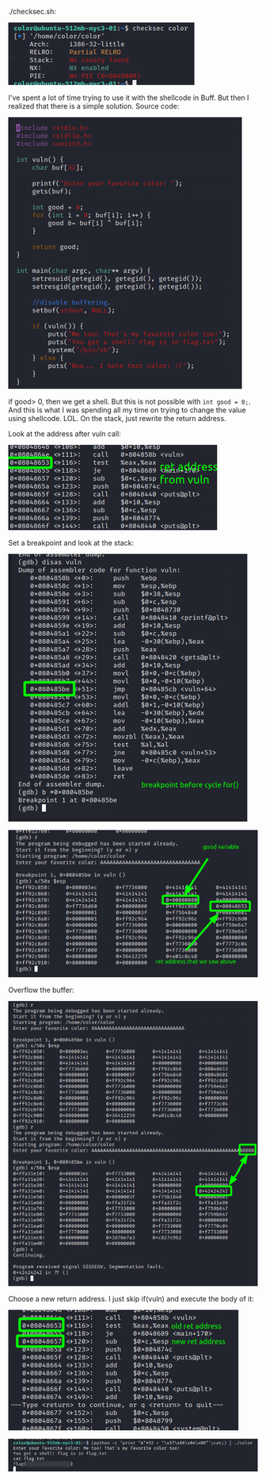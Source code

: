 ./checksec.sh:

![checksec](screenshots/checksec.png)

I've spent a lot of time trying to use it with the shellcode in Buff. But then I realized that there is a simple solution.
Source code:

![source](screenshots/source.png)

if good> 0, then we get a shell. But this is not possible with `int good = 0;`. And this is what I was spending all my time on trying to change the value using shellcode.
LOL.
On the stack, just rewrite the return address.

Look at the address after vuln call:

![show ret address](screenshots/show_ret_address.png)

Set a breakpoint and look at the stack:

![set breakpoint](screenshots/set_breakpoint.png)

![stack](screenshots/stack.png)

Overflow the buffer:

![overflow](screenshots/overflow.png)

Choose a new return address. I just skip if(vuln) and execute the body of it:

![new ret address](screenshots/new_ret_address.png)

![flag](screenshots/flag.png)
